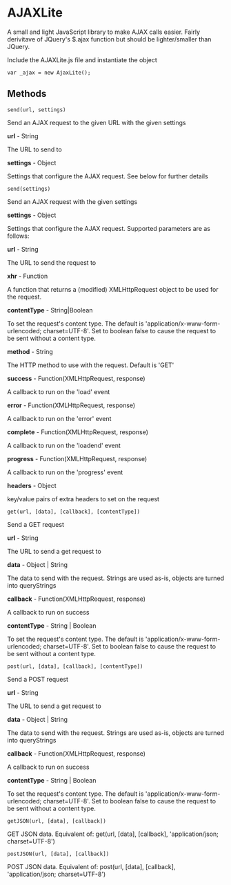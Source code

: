 # AJAXLite
A small and light JavaScript library to make AJAX calls easier. Fairly derivitave of JQuery's $.ajax function but should be lighter/smaller than JQuery.

Include the AJAXLite.js file and instantiate the object
```
var _ajax = new AjaxLite();
```

## Methods
```
send(url, settings)
```
Send an AJAX request to the given URL with the given settings

**url** - String

The URL to send to

**settings** - Object

Settings that configure the AJAX request. See below for further details

```
send(settings)
```
Send an AJAX request with the given settings

**settings** - Object

Settings that configure the AJAX request. Supported parameters are as follows:

**url** - String

The URL to send the request to

**xhr** - Function

A function that returns a (modified) XMLHttpRequest object to be used for the request.

**contentType** - String|Boolean

To set the request's content type. The default is 'application/x-www-form-urlencoded; charset=UTF-8'. Set to boolean false to cause the request to be sent without a content type.

**method** - String

The HTTP method to use with the request. Default is 'GET'

**success** - Function(XMLHttpRequest, response)

A callback to run on the 'load' event

**error** - Function(XMLHttpRequest, response)

A callback to run on the 'error' event

**complete** - Function(XMLHttpRequest, response)

A callback to run on the 'loadend' event

**progress** - Function(XMLHttpRequest, response)

A callback to run on the 'progress' event

**headers** - Object

key/value pairs of extra headers to set on the request

```
get(url, [data], [callback], [contentType])
```
Send a GET request

**url** - String

The URL to send a get request to

**data** - Object | String

The data to send with the request. Strings are used as-is, objects are turned into queryStrings

**callback** - Function(XMLHttpRequest, response)

A callback to run on success

**contentType** - String | Boolean

To set the request's content type. The default is 'application/x-www-form-urlencoded; charset=UTF-8'. Set to boolean false to cause the request to be sent without a content type.

```
post(url, [data], [callback], [contentType])
```
Send a POST request

**url** - String

The URL to send a get request to

**data** - Object | String

The data to send with the request. Strings are used as-is, objects are turned into queryStrings

**callback** - Function(XMLHttpRequest, response)

A callback to run on success

**contentType** - String | Boolean

To set the request's content type. The default is 'application/x-www-form-urlencoded; charset=UTF-8'. Set to boolean false to cause the request to be sent without a content type.
```
getJSON(url, [data], [callback])
```
GET JSON data. Equivalent of: get(url, [data], [callback], 'application/json; charset=UTF-8')

```
postJSON(url, [data], [callback])
```
POST JSON data. Equivalent of: post(url, [data], [callback], 'application/json; charset=UTF-8') 
